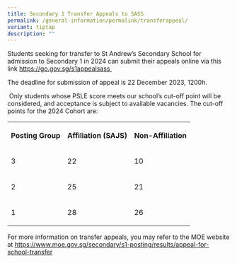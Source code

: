 ```yaml
---
title: Secondary 1 Transfer Appeals to SASS
permalink: /general-information/permalink/transferappeal/
variant: tiptap
description: ""
---
```

<p>Students seeking for transfer to St Andrew’s Secondary School for admission to Secondary 1 in 2024 can submit their appeals online via this link <a href="https://form.gov.sg/657c0f63b13b9300121dbde5" rel="noopener noreferrer nofollow" target="_blank">https://go.gov.sg/s1appealsass</a><em><a href="https://form.gov.sg/657c0f63b13b9300121dbde5" rel="noopener noreferrer nofollow" target="_blank">&nbsp;</a></em></p><p>The deadline for submission of appeal is 22 December 2023, 1200h.</p><p>&nbsp;Only students whose PSLE score meets our school’s cut-off point will be considered, and acceptance is subject to available vacancies. The cut-off points for the 2024 Cohort are: </p><table><tbody><tr><th rowspan="1" colspan="1"><p>Posting Group</p></th><th rowspan="1" colspan="1"><p>Affiliation (SAJS)</p></th><th rowspan="1" colspan="1"><p>Non-Affiliation</p></th></tr><tr><td rowspan="1" colspan="1"><p>3</p></td><td rowspan="1" colspan="1"><p>22</p></td><td rowspan="1" colspan="1"><p>10</p></td></tr><tr><td rowspan="1" colspan="1"><p>2</p></td><td rowspan="1" colspan="1"><p>25</p></td><td rowspan="1" colspan="1"><p>21</p></td></tr><tr><td rowspan="1" colspan="1"><p>1</p></td><td rowspan="1" colspan="1"><p>28</p></td><td rowspan="1" colspan="1"><p>26</p></td></tr></tbody></table><p></p><p>For more information on transfer appeals, you may refer to the MOE website at <a href="https://www.moe.gov.sg/secondary/s1-posting/results/appeal-for-school-transfer" rel="noopener noreferrer nofollow" target="_blank">https://www.moe.gov.sg/secondary/s1-posting/results/appeal-for-school-transfer</a></p>